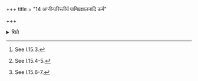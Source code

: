 +++
title = "14 अग्नीन्परिस्तीर्य पाणिप्रक्षालनादि कर्म"

+++

<details><summary>थिते</summary>

14. After having scattered grass around the fires[^1] he undertakes the work like washing the hands.[^2] etc. The arrangement of utensils should be done in accordance with the requirement.[^3]  


[^1]: See I.15.3.  

[^2]: See I.15.4-5.  

[^3]: See I.15.6-7.
</details>
